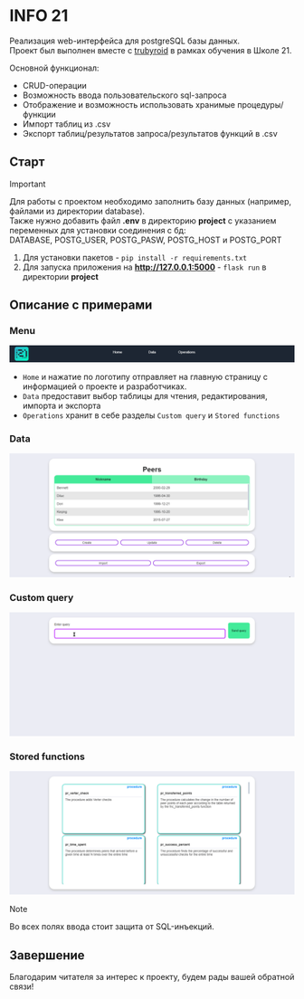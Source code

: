 INFO 21
========
Реализация web-интерфейса для postgreSQL базы данных.  
Проект был выполнен вместе с [trubyroid](https://github.com/trubyroid/) в рамках обучения в Школе 21. 

Основной функционал:  
- CRUD-операции
- Возможность ввода пользовательского sql-запроса
- Отображение и возможность использовать хранимые процедуры/функции
- Импорт таблиц из .csv
- Экспорт таблиц/результатов запроса/результатов функций в .csv

## Старт
>[!IMPORTANT]
> Для работы с проектом необходимо заполнить базу данных (например, файлами из директории database).  
> Также нужно добавить файл **.env** в директорию **project** с указанием переменных для установки соединения с бд:  
> DATABASE, POSTG_USER, POSTG_PASW, POSTG_HOST и POSTG_PORT

1. Для установки пакетов - `pip install -r requirements.txt`
3. Для запуска приложения на **http://127.0.0.1:5000** - `flask run` в директории **project**

## Описание с примерами

### Menu
![Menu](./images/menu_screen.png)  
- `Home` и нажатие по логотипу отправляет на главную страницу с информацией о проекте и разработчиках.
- `Data` предоставит выбор таблицы для чтения, редактирования, импорта и экспорта
- `Operations` хранит в себе разделы `Custom query` и `Stored functions`

### Data 
![Data](./images/data.gif)  
### Custom query
![Custom query](./images/custom_query.gif)  
### Stored functions
![Functions](./images/stored_functions.gif)  

>[!NOTE]
> Во всех полях ввода стоит защита от SQL-инъекций.

## Завершение
Благодарим читателя за интерес к проекту, будем рады вашей обратной связи!